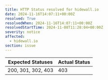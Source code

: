 ```yaml
---
title: HTTP Status resolved for hidewall.io
date: 2024-11-16T14:07:11+00:00Z
resolved: True
resolvedWhen: 2024-11-16T14:07:11+00:00Z
resolvedStartTime: 2024-11-08T11:28:04+00:00Z
severity: notice
affected:
  - hidewall.io
section: issue
---
```


| Expected Statuses | Actual Status  |
|-------------------|----------------|
| 200, 301, 302, 403 | 403 |
